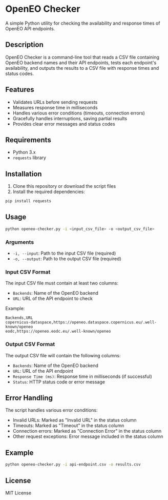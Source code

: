 # OpenEO Checker

A simple Python utility for checking the availability and response times of OpenEO API endpoints.

## Description

OpenEO Checker is a command-line tool that reads a CSV file containing OpenEO backend names and their API endpoints, tests each endpoint's availability, and outputs the results to a CSV file with response times and status codes.

## Features

- Validates URLs before sending requests
- Measures response time in milliseconds
- Handles various error conditions (timeouts, connection errors)
- Gracefully handles interruptions, saving partial results
- Provides clear error messages and status codes

## Requirements

- Python 3.x
- `requests` library

## Installation

1. Clone this repository or download the script files
2. Install the required dependencies:

```bash
pip install requests
```

## Usage

```bash
python openeo-checker.py -i <input_csv_file> -o <output_csv_file>
```

### Arguments

- `-i, --input`: Path to the input CSV file (required)
- `-o, --output`: Path to the output CSV file (required)

### Input CSV Format

The input CSV file must contain at least two columns:
- `Backends`: Name of the OpenEO backend
- `URL`: URL of the API endpoint to check

Example:
```csv
Backends,URL
copernicus-dataspace,https://openeo.dataspace.copernicus.eu/.well-known/openeo
eodc,https://openeo.eodc.eu/.well-known/openeo
```

### Output CSV Format

The output CSV file will contain the following columns:
- `Backends`: Name of the OpenEO backend
- `URL`: URL of the API endpoint
- `Response Time (ms)`: Response time in milliseconds (if successful)
- `Status`: HTTP status code or error message

## Error Handling

The script handles various error conditions:
- Invalid URLs: Marked as "Invalid URL" in the status column
- Timeouts: Marked as "Timeout" in the status column
- Connection errors: Marked as "Connection Error" in the status column
- Other request exceptions: Error message included in the status column

## Example

```bash
python openeo-checker.py -i api-endpoint.csv -o results.csv
```

## License

MIT License

